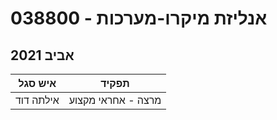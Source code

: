 # 038800 - אנליזת מיקרו-מערכות

## אביב 2021

| איש סגל | תפקיד |
| ---- | ---- |
| אילתה דוד | מרצה - אחראי מקצוע |

